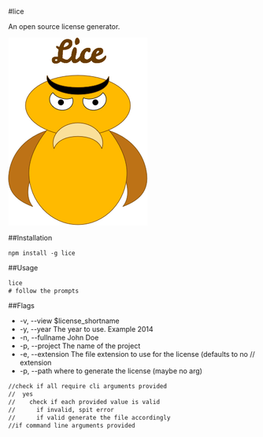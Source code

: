 #lice

An open source license generator.

![](/data/lice.png)

##Installation
```
npm install -g lice
```

##Usage

```
lice
# follow the prompts
```

##Flags

- -v, --view $license_shortname <string>
- -y, --year The year to use. Example 2014
- -n, --fullname John Doe
- -p, --project The name of the project
- -e, --extension The file extension to use for the license (defaults to no // extension
- -p, --path where to generate the license (maybe no arg)

```
//check if all require cli arguments provided
//  yes
//    check if each provided value is valid
//      if invalid, spit error
//      if valid generate the file accordingly
//if command line arguments provided
```
